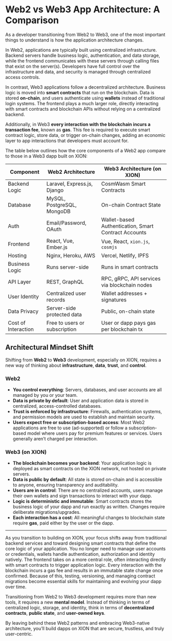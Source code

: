 # Web2 vs Web3 App Architecture: A Comparison

As a developer transitioning from Web2 to Web3, one of the most important things to understand is how the application architecture changes.

In Web2, applications are typically built using centralized infrastructure. Backend servers handle business logic, authentication, and data storage, while the frontend communicates with these servers through calling files that exist on the server(s). Developers have full control over the infrastructure and data, and security is managed through centralized access controls.

In contrast, Web3 applications follow a decentralized architecture. Business logic is moved into **smart contracts** that run on the blockchain. Data is stored **on-chain**, and users authenticate using **wallets** instead of traditional login systems. The frontend plays a much larger role, directly interacting with smart contracts and blockchain APIs without relying on a centralized backend.

Additionally, in Web3 **every interaction with the blockchain incurs a transaction fee**, known as **gas**. This fee is required to execute smart contract logic, store data, or trigger on-chain changes, adding an economic layer to app interactions that developers must account for.

The table below outlines how the core components of a Web2 app compare to those in a Web3 dapp built on XION:

| Component           | Web2 Architecture             | Web3 Architecture (on XION)                          |
| ------------------- | ----------------------------- | ---------------------------------------------------- |
| Backend Logic       | Laravel, Express.js, Django   | CosmWasm Smart Contracts                             |
| Database            | MySQL, PostgreSQL, MongoDB    | On-chain Contract State                              |
| Auth                | Email/Password, OAuth         | Wallet-based Authentication, Smart Contract Accounts |
| Frontend            | React, Vue, Ember.js          | Vue, React, `xion.js`, `cosmjs`                      |
| Hosting             | Nginx, Heroku, AWS            | Vercel, Netlify, IPFS                                |
| Business Logic      | Runs server-side              | Runs in smart contracts                              |
| API Layer           | REST, GraphQL                 | RPC, gRPC, API services via blockchain nodes         |
| User Identity       | Centralized user records      | Wallet addresses + signatures                        |
| Data Privacy        | Server-side protected data    | Public, on-chain state                               |
| Cost of Interaction | Free to users or subscription | User or dapp pays gas per blockchain tx              |



## Architectural Mindset Shift

Shifting from **Web2** to **Web3** development, especially on XION, requires a new way of thinking about **infrastructure**, **data**, **trust**, and **control**.

### Web2

* **You control everything**: Servers, databases, and user accounts are all managed by you or your team.
* **Data is private by default**: User and application data is stored in centralized, access-controlled databases.
* **Trust is enforced by infrastructure**: Firewalls, authentication systems, and permission models are used to establish and maintain security.
* **Users expect free or subscription-based access**: Most Web2 applications are free to use (ad-supported) or follow a subscription-based model where users pay for premium features or services. Users generally aren’t charged per interaction.

### Web3 (on XION)

* **The blockchain becomes your backend**: Your application logic is deployed as smart contracts on the XION network, not hosted on private servers.
* **Data is public by default**: All state is stored on-chain and is accessible to anyone, ensuring transparency and auditability.
* **Users are in control**: There are no centralized accounts, users manage their own wallets and sign transactions to interact with your dapp.
* **Logic is deterministic and immutable**: Smart contracts stores the business logic of your dapp and run exactly as written. Changes require deliberate migrations/upgrades.
* **Each interaction has a cost**: All meaningful changes to blockchain state require **gas**, paid either by the user or the dapp.



***

As you transition to building on XION, your focus shifts away from traditional backend services and toward designing smart contracts that define the core logic of your application. You no longer need to manage user accounts or credentials, wallets handle authentication, authorization and identity natively. The frontend takes on a more central role, often interacting directly with smart contracts to trigger application logic. Every interaction with the blockchain incurs a gas fee and results in an immutable state change once confirmed. Because of this, testing, versioning, and managing contract migrations become essential skills for maintaining and evolving your dapp over time.

Transitioning from Web2 to Web3 development requires more than new tools, it requires a new **mental model**. Instead of thinking in terms of centralized logic, storage, and identity, think in terms of **decentralized contracts**, **public state**, and **user-owned keys**.

By leaving behind these Web2 patterns and embracing Web3-native architecture, you’ll build dapps on XION that are secure, trustless, and truly user-centric.


